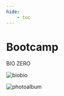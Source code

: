 ```yaml
---
hide:
    - toc
---
```


# **Bootcamp**

BIO ZERO

![biobio](../docs/images/biobio.jpeg)

![photoalbum](../https://www.photos.app.goo.gl/WVAJayWgEZaUc3rT6)
